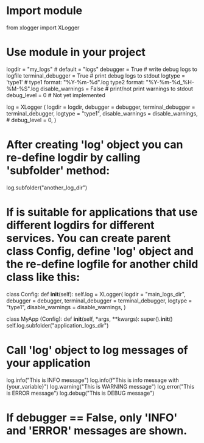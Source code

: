 # Import module
from xlogger import XLogger


# Use module in your project
logdir = "my_logs" # default = "logs"
debugger = True # write debug logs to logfile
terminal_debugger = True # print debug logs to stdout
logtype = 'type1' # type1 format: "%Y-%m-%d".log type2 format: "%Y-%m-%d_%H-%M-%S".log
disable_warnings = False # print/not print warnings to stdout
debug_level = 0 # Not yet implemented


log = XLogger (
	logdir = logdir,
	debugger = debugger,
	terminal_debugger = terminal_debugger,
	logtype = "type1",
	disable_warnings = disable_warnings,
	# debug_level = 0,
	)


# After creating 'log' object you can re-define logdir by calling 'subfolder' method:
log.subfolder("another_log_dir")


# If is suitable for applications that use different logdirs for different services. You can create parent class Config, define 'log' object and the re-define logfile for another child class like this:
class Config:
	def __init__(self):
		self.log = XLogger(
		logdir = "main_logs_dir",
		debugger = debugger,
		terminal_debugger = terminal_debugger,
		logtype = "type1",
		disable_warnings = disable_warnings,
		)
		
class MyApp (Config):
	def __init__(self, *args, **kwargs):
		super().__init__()
		self.log.subfolder("application_logs_dir")
		
	
# Call 'log' object to log messages of your application
log.info("This is INFO message")
log.info(f"This is info message with {your_variable}")
log.warning("This is WARNING message")
log.error("This is ERROR message")
log.debug("This is DEBUG message")


# If debugger == False, only 'INFO' and 'ERROR' messages are shown.
